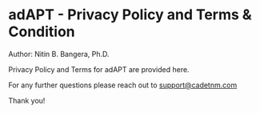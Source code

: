 # adAPT - Privacy Policy and Terms & Condition  

Author: Nitin B. Bangera, Ph.D.

Privacy Policy and Terms for adAPT are provided here. 

For any further questions please reach out to support@cadetnm.com

Thank you!
